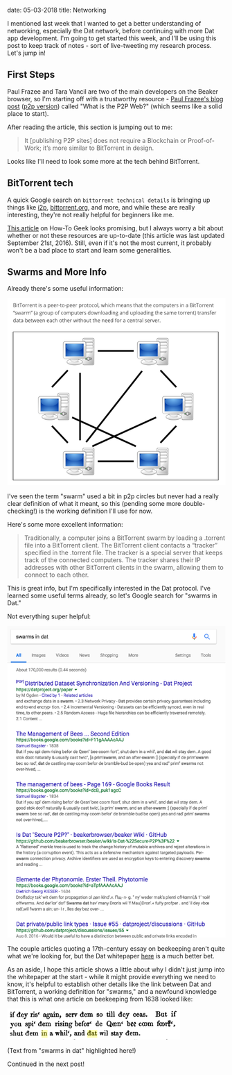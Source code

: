 date: 05-03-2018
title: Networking

I mentioned last week that I wanted to get a better understanding of networking, especially the Dat network, before continuing with more Dat app development. I'm going to get started this week, and I'll be using this post to keep track of notes - sort of live-tweeting my research process. Let's jump in!

## First Steps
Paul Frazee and Tara Vancil are two of the main developers on the Beaker browser, so I'm starting off with a trustworthy resource - [Paul Frazee's blog post](https://pfrazee.github.io/blog/what-is-the-p2p-web) ([p2p version](dat://pfrazee.github.io/blog/what-is-the-p2p-web)) called "What is the P2P Web?" (which seems like a solid place to start).

After reading the article, this section is jumping out to me:

> It [publishing P2P sites] does not require a Blockchain or Proof-of-Work; it’s more similar to BitTorrent in design.

Looks like I'll need to look some more at the tech behind BitTorrent.

## BitTorrent tech
A quick Google search on `bittorrent technical details` is bringing up things like [i2p](https://en.wikipedia.org/wiki/I2P), [bittorrent.org](http://www.bittorrent.org/beps/bep_0003.html), and more, and while these are really interesting, they're not really helpful for beginners like me.

[This article](https://www.howtogeek.com/141257/htg-explains-how-does-bittorrent-work/) on How-To Geek looks promising, but I always worry a bit about whether or not these resources are up-to-date (this article was last updated September 21st, 2016). Still, even if it's not the most current, it probably won't be a bad place to start and learn some generalities.

## Swarms and More Info
Already there's some useful information:

![A diagram of a swarm below a paragraph reading BitTorrent is a peer-to-peer protocol, which means that the computers in a BitTorrent “swarm” (a group of computers downloading and uploading the same torrent) transfer data between each other without the need for a central server.](/blog/images/swarm-definition.png)

I've seen the term "swarm" used a bit in p2p circles but never had a really clear definition of what it meant, so this (pending some more double-checking!) is the working definition I'll use for now.

Here's some more excellent information:

> Traditionally, a computer joins a BitTorrent swarm by loading a .torrent file into a BitTorrent client. The BitTorrent client contacts a “tracker” specified in the .torrent file. The tracker is a special server that keeps track of the connected computers. The tracker shares their IP addresses with other BitTorrent clients in the swarm, allowing them to connect to each other.

This is great info, but I'm specifically interested in the Dat protocol. I've learned some useful terms already, so let's Google search for "swarms in Dat."

Not everything super helpful:

![Google search results for "swarms in dat"](/blog/images/swarms-in-dat.png)

The couple articles quoting a 17th-century essay on beekeeping aren't quite what we're looking for, but the Dat whitepaper [here](https://datproject.org/paper) is a much better bet.

As an aside, I hope this article shows a little about why I didn't just jump into the whitepaper at the start - while it might provide everything we need to know, it's helpful to establish other details like the link between Dat and BitTorrent, a working definition for "swarms," and a newfound knowledge that this is what one article on beekeeping from 1638 looked like:

![](/blog/images/beekeeping.png)

(Text from "swarms in dat" highlighted here!)

Continued in the next post!
